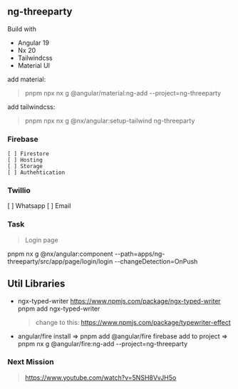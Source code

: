 ## ng-threeparty

Build with
- Angular 19
- Nx 20
- Tailwindcss
- Material UI

add material:
> pnpm npx nx g @angular/material:ng-add --project=ng-threeparty

add tailwindcss:
> pnpm npx nx g @nx/angular:setup-tailwind ng-threeparty


### Firebase

    [ ] Firestore
    [ ] Hosting
    [ ] Storage
    [ ] Authehtication

### Twillio

[ ] Whatsapp
[ ] Email


### Task

> Login page

pnpm nx g @nx/angular:component --path=apps/ng-threeparty/src/app/page/login/login --changeDetection=OnPush

## Util Libraries

- ngx-typed-writer
  https://www.npmjs.com/package/ngx-typed-writer
  pnpm add ngx-typed-writer

  > change to this: https://www.npmjs.com/package/typewriter-effect


- angular/fire
  install        => pnpm add @angular/fire firebase
  add to project => pnpm nx g @angular/fire:ng-add --project=ng-threeparty


### Next Mission

  > https://www.youtube.com/watch?v=5NSH8VvJH5o
